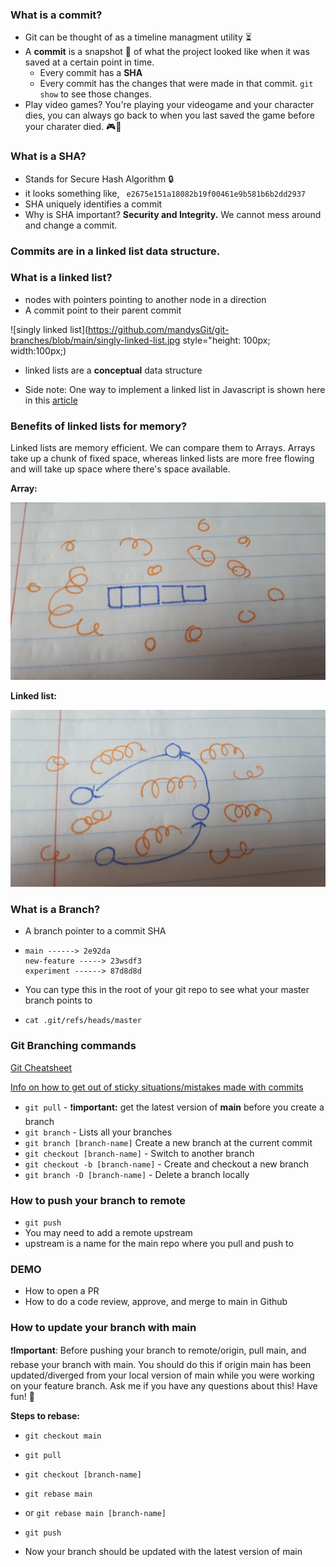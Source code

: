 ### What is a commit?

- Git can be thought of as a timeline managment utility ⏳
- A **commit** is a snapshot 📸 of what the project looked like when it was saved at a certain point in time.
  - Every commit has a **SHA**
  - Every commit has the changes that were made in that commit.  `git show` to see those changes. 
- Play video games? You're playing your videogame and your character dies, you can always go back to when you last saved the game before your charater died. 🎮👾 



### What is a SHA?

- Stands for Secure Hash Algorithm  🔒
- it looks something like, ` e2675e151a18082b19f00461e9b581b6b2dd2937`
- SHA uniquely identifies a commit
- Why is SHA important? **Security and Integrity.** We cannot mess around and change a commit.



### Commits are in a linked list data structure.



### What is a linked list?

- nodes with pointers pointing to another node in a direction
- A commit point to their parent commit

![singly linked list](https://github.com/mandysGit/git-branches/blob/main/singly-linked-list.jpg style="height: 100px; width:100px;)

- linked lists are a **conceptual** data structure

- Side note: One way to implement a linked list in Javascript is shown here in this [article](https://www.geeksforgeeks.org/implementation-linkedlist-javascript/)

  

### Benefits of linked lists for memory?

Linked lists are memory efficient. We can compare them to Arrays. Arrays take up a chunk of fixed space, whereas linked lists are more free flowing and will take up space where there's space available.

**Array:**

![array](https://github.com/mandysGit/git-branches/blob/main/array.jpg)

**Linked list:**

![linked list](https://github.com/mandysGit/git-branches/blob/main/linked-list.jpg)



### What is a Branch?

- A branch pointer to a commit SHA

- ```
  main ------> 2e92da
  new-feature -----> 23wsdf3
  experiment ------> 87d8d8d
  ```

- You can type this in the root of your git repo to see what your master branch points to

- `cat .git/refs/heads/master`

  

### Git Branching commands

[Git Cheatsheet](https://www.atlassian.com/git/tutorials/atlassian-git-cheatsheet)

[Info on how to get out of sticky situations/mistakes made with commits](https://ohshitgit.com/)

- `git pull` - ❗️**important:** get the latest version of **main** before you create a branch
- `git branch`  - Lists all your branches
- `git branch [branch-name]` Create a new branch at the current commit
- `git checkout [branch-name]` - Switch to another branch
- `git checkout -b [branch-name]` - Create and checkout a new branch
- `git branch -D [branch-name]` - Delete a branch locally



### How to push your branch to remote

- `git push` 
- You may need to add a remote upstream
- upstream is a name for the main repo where you pull and push to



### DEMO

- How to open a PR
- How to do a code review, approve, and merge to main in Github



### How to update your branch with main

❗️**Important**: Before pushing your branch to remote/origin, pull main, and rebase your branch with main. You should do this if origin main has been updated/diverged from your local version of main while you were working on your feature branch. Ask me if you have any questions about this! Have fun! 🥳

**Steps to rebase:**

- `git checkout main`

- `git pull `

- `git checkout [branch-name]`

- `git rebase main`

- or `git rebase main [branch-name]`

- `git push`

- Now your branch should be updated with the latest version of main

  

